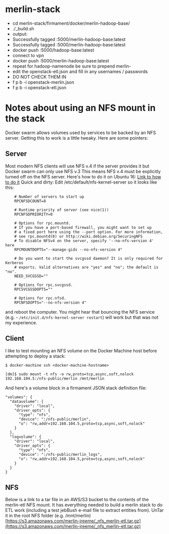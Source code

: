 # merlin-stack

- cd merlin-stack/firmament/docker/merlin-hadoop-base/
- ./_build.sh
- output:
- Successfully tagged <aws registry ip>:5000/merlin-hadoop-base:latest
- Successfully tagged <openstack registry ip>:5000/merlin-hadoop-base:latest
- docker push <aws registry ip>:5000/hadoop-base:latest
- connect to vpn
- docker push <openstack registry ip>:5000/merlin-hadoop-base:latest
- repeat for hadoop-namenode be sure to prepend merlin-
- edit the openstack-etl.json and fill in any usernames / passwords
- DO NOT CHECK THEM IN
- f p b -i openstack-merlin.json
- f p b -i openstack-etl.json


# Notes about using an NFS mount in the stack
Docker swarm allows volumes used by services to be backed by an NFS server. Getting this to work is a little tweaky. Here are some pointers:
## Server
Most modern NFS clients will use NFS v.4 if the server provides it but Docker swarm can only use NFS v.3
This means NFS v.4 must be explicitly turned off on the NFS server. Here's how to do it on Ubuntu 16:
[Link to how to do it](https://willhaley.com/blog/ubuntu-nfs-server/)
Quick and dirty: Edit /etc/default/nfs-kernel-server so it looks like this:
```
    # Number of servers to start up
    RPCNFSDCOUNT=8

    # Runtime priority of server (see nice(1))
    RPCNFSDPRIORITY=0

    # Options for rpc.mountd.
    # If you have a port-based firewall, you might want to set up
    # a fixed port here using the --port option. For more information,
    # see rpc.mountd(8) or http://wiki.debian.org/SecuringNFS
    # To disable NFSv4 on the server, specify '--no-nfs-version 4' here
    RPCMOUNTDOPTS="--manage-gids --no-nfs-version 4"

    # Do you want to start the svcgssd daemon? It is only required for Kerberos
    # exports. Valid alternatives are "yes" and "no"; the default is "no".
    NEED_SVCGSSD=""

    # Options for rpc.svcgssd.
    RPCSVCGSSDOPTS=""

    # Options for rpc.nfsd.
    RPCNFSDOPTS="--no-nfs-version 4"
```
and reboot the computer. You might hear that bouncing the NFS service (e.g. - `/etc/init.d/nfs-kernel-server restart`) will work but
that was not my experience.

## Client
I like to test mounting an NFS volume on the Docker Machine host before attempting to deploy a stack:
```
$ docker-machine ssh <docker-machine-hostname>

[dm]$ sudo mount -t nfs -o rw,proto=tcp,async,soft,nolock 192.168.104.5:/nfs-public/merlin /mnt/merlin
```
And here's a volume block in a firmament JSON stack definition file:
```
"volumes": {
  "datavolume": {
    "driver": "local",
    "driver_opts": {
      "type": "nfs",
      "device": ":/nfs-public/merlin",
      "o": "rw,addr=192.168.104.5,proto=tcp,async,soft,nolock"
    }
  },
  "logvolume": {
    "driver": "local",
    "driver_opts": {
      "type": "nfs",
      "device": ":/nfs-public/merlin_logs",
      "o": "rw,addr=192.168.104.5,proto=tcp,async,soft,nolock"
    }
  }
}

```
## NFS
Below is a link to a tar file in an AWS/S3 bucket to the contents of the merlin-etl NFS mount. It has everything needed to build
a merlin stack to do ETL work (including a test jebBush e-mail file to extract entities from). UnTar it in the root NFS folder
(e.g. /mnt/merlin)
[https://s3.amazonaws.com/merlin-jreeme/_nfs_merlin-etl.tar.gz](https://s3.amazonaws.com/merlin-jreeme/_nfs_merlin-etl.tar.gz)
